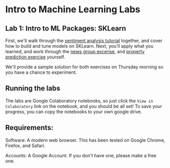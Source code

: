 # Intro to Machine Learning Labs

## Lab 1: Intro to ML Packages: SKLearn
First, we'll walk through the [sentiment analysis tutorial](https://colab.research.google.com/github/yala/introML_chem/blob/master/lab1/sentiment_analysis_tutorial.ipynb) together, and cover how to build and tune models on SKLearn. Next, you'll apply what you learned, and work through the [news group excerise](https://colab.research.google.com/github/yala/introML_chem/blob/master/lab1/news_groups_exercise.ipynb), and [property prediction exercise](https://colab.research.google.com/github/yala/introML_chem/blob/master/lab1/property_prediction_exercise.ipynb) yourself.

We'll provide a sample solution for both exercises on Thursday morning so you have a chance to experiment.


## Running the labs
The labs are Google Colaboratory notebooks, so just click the `View in Colaboratory` link on the notebook, and you should be all set!
To save your progress, you can copy the notebooks to your own google drive.

## Requirements:
Software: A modern web browser. This has been tested on Google Chrome, Firefox, and Safari.

Accounts: A Google Account. If you don't have one, please make a free one.
